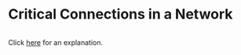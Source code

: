 # Critical Connections in a Network 

~~~java

~~~

Click [here](Explanation.md) for an explanation.


